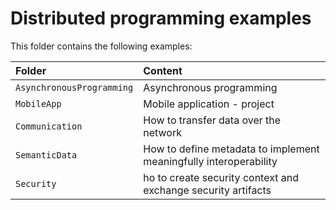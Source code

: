 # Distributed programming examples

This folder contains the following examples:

| Folder                    | Content                                                           |
| :------------------------ | :---------------------------------------------------------------- |
| `AsynchronousProgramming` | Asynchronous programming                                          |
| `MobileApp`               | Mobile application - project                                      |
| `Communication`           | How to transfer data over the network                             |
| `SemanticData`            | How to define metadata to implement meaningfully interoperability |
| `Security`                | ho to create security context and exchange security artifacts     |
